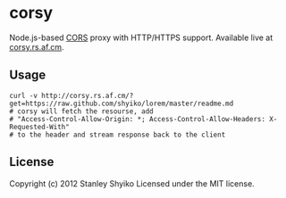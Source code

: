 # corsy

Node.js-based [CORS](http://en.wikipedia.org/wiki/Cross-origin_resource_sharing) proxy with HTTP/HTTPS support.
Available live at [corsy.rs.af.cm](http://corsy.rs.af.cm).

## Usage

    curl -v http://corsy.rs.af.cm/?get=https://raw.github.com/shyiko/lorem/master/readme.md
    # corsy will fetch the resourse, add 
    # "Access-Control-Allow-Origin: *; Access-Control-Allow-Headers: X-Requested-With" 
    # to the header and stream response back to the client

## License
Copyright (c) 2012 Stanley Shyiko
Licensed under the MIT license.
    

